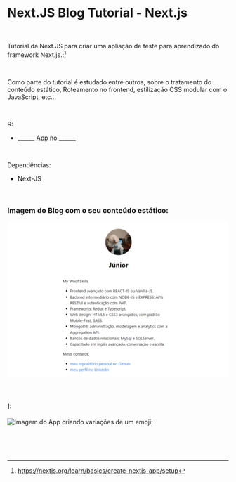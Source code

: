 # Next.JS Blog Tutorial - Next.js
 

<br />

Tutorial da Next.JS para criar uma apliação de teste para aprendizado do framework Next.js.:[^1]

<br />

Como parte do tutorial é estudado entre outros, sobre o tratamento do conteúdo estático, Roteamento no frontend, estilização CSS modular com o JavaScript, etc...


<br />

R:

- [______ App no ______]()

<br />

Dependências:

- Next-JS



<br />


### Imagem do Blog com o seu conteúdo estático:

![Imagem do Blog com o seu conteúdo estático](/public/images/nextjs-org-blog-tutorial-01.png)


<br />


### I:

![Imagem do App criando variações de um emoji:](/public/images/)



<br />

<br />
<br />


[^1]:https://nextjs.org/learn/basics/create-nextjs-app/setup 
